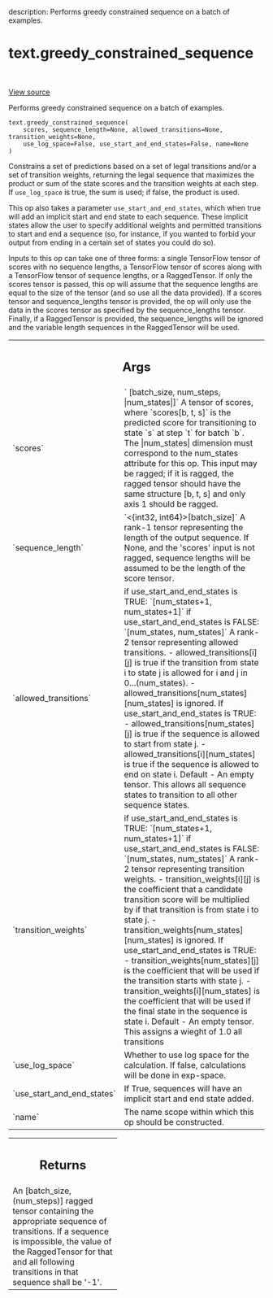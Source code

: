 description: Performs greedy constrained sequence on a batch of examples.

<div itemscope itemtype="http://developers.google.com/ReferenceObject">
<meta itemprop="name" content="text.greedy_constrained_sequence" />
<meta itemprop="path" content="Stable" />
</div>

# text.greedy_constrained_sequence

<!-- Insert buttons and diff -->

<table class="tfo-notebook-buttons tfo-api nocontent" align="left">

</table>

<a target="_blank" href="https://github.com/tensorflow/text/tree/master/tensorflow_text/python/ops/greedy_constrained_sequence_op.py">View
source</a>

Performs greedy constrained sequence on a batch of examples.

<pre class="devsite-click-to-copy prettyprint lang-py tfo-signature-link">
<code>text.greedy_constrained_sequence(
    scores, sequence_length=None, allowed_transitions=None, transition_weights=None,
    use_log_space=False, use_start_and_end_states=False, name=None
)
</code></pre>

<!-- Placeholder for "Used in" -->

Constrains a set of predictions based on a set of legal transitions and/or a set
of transition weights, returning the legal sequence that maximizes the product
or sum of the state scores and the transition weights at each step. If
`use_log_space` is true, the sum is used; if false, the product is used.

This op also takes a parameter `use_start_and_end_states`, which when true will
add an implicit start and end state to each sequence. These implicit states
allow the user to specify additional weights and permitted transitions to start
and end a sequence (so, for instance, if you wanted to forbid your output from
ending in a certain set of states you could do so).

Inputs to this op can take one of three forms: a single TensorFlow tensor of
scores with no sequence lengths, a TensorFlow tensor of scores along with a
TensorFlow tensor of sequence lengths, or a RaggedTensor. If only the scores
tensor is passed, this op will assume that the sequence lengths are equal to the
size of the tensor (and so use all the data provided). If a scores tensor and
sequence_lengths tensor is provided, the op will only use the data in the scores
tensor as specified by the sequence_lengths tensor. Finally, if a RaggedTensor
is provided, the sequence_lengths will be ignored and the variable length
sequences in the RaggedTensor will be used.

<!-- Tabular view -->
 <table class="responsive fixed orange">
<colgroup><col width="214px"><col></colgroup>
<tr><th colspan="2"><h2 class="add-link">Args</h2></th></tr>

<tr>
<td>
`scores`
</td>
<td>
`<float32> [batch_size, num_steps, |num_states|]`
A tensor of scores, where `scores[b, t, s]` is the predicted score for
transitioning to state `s` at step `t` for batch `b`. The |num_states|
dimension must correspond to the num_states attribute for this op. This
input may be ragged; if it is ragged, the ragged tensor should have the
same structure [b, t, s] and only axis 1 should be ragged.
</td>
</tr><tr>
<td>
`sequence_length`
</td>
<td>
`<{int32, int64}>[batch_size]`
A rank-1 tensor representing the length of the output sequence. If None,
and the 'scores' input is not ragged, sequence lengths will be assumed
to be the length of the score tensor.
</td>
</tr><tr>
<td>
`allowed_transitions`
</td>
<td>
  if use_start_and_end_states is TRUE:
  `<bool>[num_states+1, num_states+1]`
if use_start_and_end_states is FALSE:
  `<bool>[num_states, num_states]`
A rank-2 tensor representing allowed transitions.
- allowed_transitions[i][j] is true if the transition from state i to
    state j is allowed for i and j in 0...(num_states).
- allowed_transitions[num_states][num_states] is ignored.
If use_start_and_end_states is TRUE:
  - allowed_transitions[num_states][j] is true if the sequence is allowed
      to start from state j.
  - allowed_transitions[i][num_states] is true if the sequence is allowed
      to end on state i.
Default - An empty tensor. This allows all sequence states to transition
  to all other sequence states.
</td>
</tr><tr>
<td>
`transition_weights`
</td>
<td>
  if use_start_and_end_states is TRUE:
  `<float32>[num_states+1, num_states+1]`
if use_start_and_end_states is FALSE:
  `<float32>[num_states, num_states]`
A rank-2 tensor representing transition weights.
- transition_weights[i][j] is the coefficient that a candidate transition
    score will be multiplied by if that transition is from state i to
    state j.
- transition_weights[num_states][num_states] is ignored.
If use_start_and_end_states is TRUE:
  - transition_weights[num_states][j] is the coefficient that will be used
      if the transition starts with state j.
  - transition_weights[i][num_states] is the coefficient that will be used
      if the final state in the sequence is state i.
Default - An empty tensor. This assigns a wieght of 1.0 all transitions
</td>
</tr><tr>
<td>
`use_log_space`
</td>
<td>
Whether to use log space for the calculation. If false,
calculations will be done in exp-space.
</td>
</tr><tr>
<td>
`use_start_and_end_states`
</td>
<td>
If True, sequences will have an implicit start
and end state added.
</td>
</tr><tr>
<td>
`name`
</td>
<td>
The name scope within which this op should be constructed.
</td>
</tr>
</table>

<!-- Tabular view -->
 <table class="responsive fixed orange">
<colgroup><col width="214px"><col></colgroup>
<tr><th colspan="2"><h2 class="add-link">Returns</h2></th></tr>
<tr class="alt">
<td colspan="2">
An <int32>[batch_size, (num_steps)] ragged tensor containing the appropriate
sequence of transitions. If a sequence is impossible, the value of the
RaggedTensor for that and all following transitions in that sequence shall
be '-1'.
</td>
</tr>

</table>
